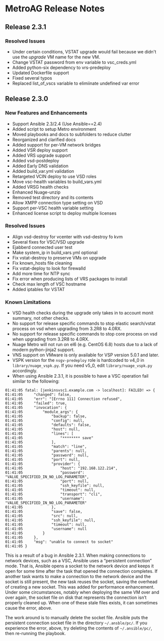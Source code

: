 # MetroAG Release Notes
## Release 2.3.1
### Resolved Issues
* Under certain conditions, VSTAT upgrade would fail because we didn't use the _upgrade_ VM name for the new VM.
* Change VSTAT password from env variable to vsc_creds.yml
* Added python-six dependency to vrs-predeploy
* Updated Dockerfile support
* Fixed several typos
* Replaced list_of_vscs variable to elimiinate undefined var error
## Release 2.3.0
### New Features and Enhancements
*	Support Ansible 2.3/2.4 (Use Ansible==2.4)
*	Added script to setup Metro environment
* Moved playbooks and docs to subfolders to reduce clutter
* Reorganized and clarified docs
*	Added support for per-VM network bridges
*	Added VSR deploy support
* Added VRS upgrade support
*	Added vsd-postdeploy
*	Added Early DNS validation
* Added build_var.yml validation
*	Retargeted VCIN deploy to use VSD roles
*	Move vsc-health variables to build_vars.yml
*	Added VRSG health checks
*	Enhanced Nuage-unzip
*	Removed test directory and its contents
*	Allow XMPP connection type setting on VSD
*	Support per-VSC health variable setting
* Enhanced license script to deploy multiple licenses
### Resolved Issues
*	Align vsd-destroy for vcenter with vsd-destroy fo kvm
*	Several fixes for VSC/VSD upgrade
*	Ejabberd connected user test
*	Make system_ip in build_vars.yml optional
*	Fix vstat-destroy to preserve VMs on upgrade
*	Fix known_hosts file cleaning
*	Fix vstat-deploy to look for firewalld
*	Add more time for NTP sync
*	Fix error when producing lists of VRS packages to install
*	Check max length of VSC hostname
* Added iptables for VSTAT
### Known Limitations
*	VSD health checks during the upgrade only takes in to account monit summary, not other checks.
*	No support for release specific commands to stop elastic search/vstat process on vsd when upgrading from 3.2R8 to 4.0RX.
*	No support for release specific commands to stop core process on vsd when upgrading from 3.2R8 to 4.0RX.
*	Nuage Metro will not run on el6 (e.g. CentOS 6.8) hosts due to a lack of modern python-jinja2 support.
*	VNS support on VMware is only available for VSP version 5.0.1 and later.
* VSPK version for the `nsgv-predeploy` role is hardcoded to v4_0 in `library/nuage_vspk.py`. If you need v5_0, edit `library/nuage_vspk.py` accordingly.
* When using Ansible 2.3.1, it is possible to have a VSC operation fail similar to the following:
```
01:41:05 fatal: [jenkinsvsc1.example.com -> localhost]: FAILED! => {
01:41:05     "changed": false,
01:41:05     "err": "[Errno 111] Connection refused",
01:41:05     "failed": true,
01:41:05     "invocation": {
01:41:05         "module_args": {
01:41:05             "backup": false,
01:41:05             "config": null,
01:41:05             "defaults": false,
01:41:05             "host": null,
01:41:05             "lines": [
01:41:05                 "******** save"
01:41:05             ],
01:41:05             "match": "line",
01:41:05             "parents": null,
01:41:05             "password": null,
01:41:05             "port": null,
01:41:05             "provider": {
01:41:05                 "host": "192.168.122.214",
01:41:05                 "password": "VALUE_SPECIFIED_IN_NO_LOG_PARAMETER",
01:41:05                 "port": null,
01:41:05                 "ssh_keyfile": null,
01:41:05                 "timeout": null,
01:41:05                 "transport": "cli",
01:41:05                 "username": "VALUE_SPECIFIED_IN_NO_LOG_PARAMETER"
01:41:05             },
01:41:05             "save": false,
01:41:05             "src": null,
01:41:05             "ssh_keyfile": null,
01:41:05             "timeout": null,
01:41:05             "username": null
01:41:05         }
01:41:05     },
01:41:05     "msg": "unable to connect to socket"
01:41:05 }
```
This is a result of a bug in Ansible 2.3.1. When making connections to network devices, such as a VSC, Ansible uses a “persistent connection” mode. That is, Ansible opens a socket to the network device and keeps it open for some time after the task that opened the connection completes. If another task wants to make a connection to the network device and the socket is still present, the new task reuses the socket, saving the overhead of creating a new socket. This was added for performance enhancement. Under some circumstances, notably when deploying the same VM over and over again, the socket file on disk that represents the connection isn’t properly cleaned up. When one of these stale files exists, it can sometimes cause the error, above.

The work around is to manually delete the socket file. Ansible puts the persistent connection socket file in the directory `~/.ansble/pc/`. If you experience the error, above, try deleting the contents of `~/.ansible/pc/`, then re-running the playbook.
